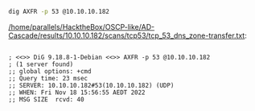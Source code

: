 ```bash
dig AXFR -p 53 @10.10.10.182
```

[/home/parallels/HacktheBox/OSCP-like/AD-Cascade/results/10.10.10.182/scans/tcp53/tcp_53_dns_zone-transfer.txt](file:///home/parallels/HacktheBox/OSCP-like/AD-Cascade/results/10.10.10.182/scans/tcp53/tcp_53_dns_zone-transfer.txt):

```

; <<>> DiG 9.18.8-1-Debian <<>> AXFR -p 53 @10.10.10.182
; (1 server found)
;; global options: +cmd
;; Query time: 23 msec
;; SERVER: 10.10.10.182#53(10.10.10.182) (UDP)
;; WHEN: Fri Nov 18 15:56:55 AEDT 2022
;; MSG SIZE  rcvd: 40


```

